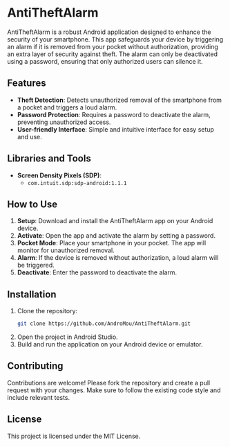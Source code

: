 # AntiTheftAlarm

AntiTheftAlarm is a robust Android application designed to enhance the security of your smartphone. This app safeguards your device by triggering an alarm if it is removed from your pocket without authorization, providing an extra layer of security against theft. The alarm can only be deactivated using a password, ensuring that only authorized users can silence it.

## Features

- **Theft Detection**: Detects unauthorized removal of the smartphone from a pocket and triggers a loud alarm.
- **Password Protection**: Requires a password to deactivate the alarm, preventing unauthorized access.
- **User-friendly Interface**: Simple and intuitive interface for easy setup and use.

## Libraries and Tools

- **Screen Density Pixels (SDP)**:
  - `com.intuit.sdp:sdp-android:1.1.1`

## How to Use

1. **Setup**: Download and install the AntiTheftAlarm app on your Android device.
2. **Activate**: Open the app and activate the alarm by setting a password.
3. **Pocket Mode**: Place your smartphone in your pocket. The app will monitor for unauthorized removal.
4. **Alarm**: If the device is removed without authorization, a loud alarm will be triggered.
5. **Deactivate**: Enter the password to deactivate the alarm.

## Installation

1. Clone the repository:
   ```bash
   git clone https://github.com/AndroMou/AntiTheftAlarm.git
   ```
2. Open the project in Android Studio.
3. Build and run the application on your Android device or emulator.

## Contributing

Contributions are welcome! Please fork the repository and create a pull request with your changes. Make sure to follow the existing code style and include relevant tests.

## License

This project is licensed under the MIT License. 
